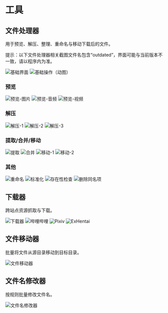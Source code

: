 # 工具

## 文件处理器
用于预览、解压、整理、重命名与移动下载后的文件。

提示：以下文件处理器相关截图文件名包含“outdated”，界面可能与当前版本不一致，请以程序内为准。

![基础界面](../../imgs/6-data-outdated-file-processor-basic.jpg)
![基础操作（动图）](../../imgs/6-data-outdated-file-processor-basic.gif)

### 预览
![预览-图片](../../imgs/6-data-outdated-file-processor-preview-image.jpg)
![预览-音频](../../imgs/6-data-outdated-file-processor-preview-audio.jpg)
![预览-视频](../../imgs/6-data-outdated-file-processor-preview-video.jpg)

### 解压
![解压-1](../../imgs/6-data-outdated-file-processor-decompression-1.jpg)
![解压-2](../../imgs/6-data-outdated-file-processor-decompression-2.jpg)
![解压-3](../../imgs/6-data-outdated-file-processor-decompression-3.jpg)

### 提取/合并/移动
![提取](../../imgs/6-data-outdated-file-processor-extraction.jpg)
![合并](../../imgs/6-data-outdated-file-processor-5-merge.gif)
![移动-1](../../imgs/6-data-outdated-file-processor-move-1.jpg)
![移动-2](../../imgs/6-data-outdated-file-processor-move-2.jpg)

### 其他
![重命名](../../imgs/6-data-outdated-file-processor-rename.jpg)
![标准化](../../imgs/6-data-outdated-file-processor-standardize.jpg)
![存在性检查](../../imgs/6-data-outdated-file-processor-resource-existence.jpg)
![删除同名项](../../imgs/6-data-outdated-file-processor-8-delete-same-name-entries.gif)

## 下载器
跨站点资源抓取与下载。

![下载器](../../imgs/6-tool-downloader.jpg)
![哔哩哔哩](../../imgs/6-tool-downloader-bilibili.jpg)
![Pixiv](../../imgs/6-tool-downloader-pixiv.jpg)
![ExHentai](../../imgs/6-tool-downloader-exhentai.jpg)

## 文件移动器
批量将文件从源目录移动到目标目录。

![文件移动器](../../imgs/6-tool-file-mover.jpg)

## 文件名修改器
按规则批量修改文件名。

![文件名修改器](../../imgs/6-tool-file-name-modifier.jpg)